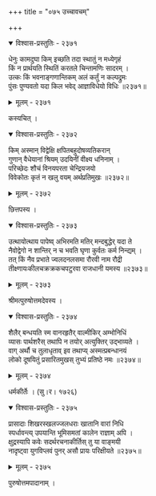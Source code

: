 +++
title = "०७५ उच्चावचम्"

+++



<details open><summary>विश्वास-प्रस्तुतिः - २३७१</summary>

धेनुः कामदुघा किम् इच्छति तदा स्थातुं न मध्येगृहं  
किं न प्रार्थयति स्थितिं करतले चिन्तामणिः सादरम् ।  
उत्कः किं भवनाङ्गणान्तिकम् अलं कर्तुं न कल्पद्रुमः  
पुंसः पुण्यवतो यदा किल भवेद् आज्ञाविधेयो विधिः ॥२३७१॥
</details>

<details><summary>मूलम् - २३७१</summary>

धेनुः कामदुघा किम् इच्छति तदा स्थातुं न मध्येगृहं  
किं न प्रार्थयति स्थितिं करतले चिन्तामणिः सादरम् ।  
उत्कः किं भवनाङ्गणान्तिकम् अलं कर्तुं न कल्पद्रुमः  
पुंसः पुण्यवतो यदा किल भवेद् आज्ञाविधेयो विधिः ॥२३७१॥
</details>


कस्यचित् ।  



<details open><summary>विश्वास-प्रस्तुतिः - २३७२</summary>

किम् अस्मान् विद्वेक्षि क्षपितबहुदोषव्यतिकरान्  
गुणान् वैधेयानां श्रियम् उदयिनीं वीक्ष्य धनिनाम् ।  
परिच्छेदः शौचं विनयपरता चेन्द्रियजयो  
विवेकोतः कृतं न खलु वयम् अर्थप्रतिमुखः ॥२३७२॥
</details>

<details><summary>मूलम् - २३७२</summary>

किम् अस्मान् विद्वेक्षि क्षपितबहुदोषव्यतिकरान्  
गुणान् वैधेयानां श्रियम् उदयिनीं वीक्ष्य धनिनाम् ।  
परिच्छेदः शौचं विनयपरता चेन्द्रियजयो  
विवेकोतः कृतं न खलु वयम् अर्थप्रतिमुखः ॥२३७२॥
</details>


छित्तपस्य ।  



<details open><summary>विश्वास-प्रस्तुतिः - २३७३</summary>

उत्थायोत्थाय पापेष्व् अभिरमति मतिर् मन्दबुद्धेर् यदा ते  
नैवोद्वेगो न शान्तिर् न च भवति घृणा कुर्वतः कर्म निन्द्यम् ।  
तत् किं नैव प्रभाते ज्वलदनलसमा रौरवी नाम रौद्री  
तीक्ष्णायःकीलचक्रक्रकचपटुरवा राजधानी यमस्य ॥२३७३॥
</details>

<details><summary>मूलम् - २३७३</summary>

उत्थायोत्थाय पापेष्व् अभिरमति मतिर् मन्दबुद्धेर् यदा ते  
नैवोद्वेगो न शान्तिर् न च भवति घृणा कुर्वतः कर्म निन्द्यम् ।  
तत् किं नैव प्रभाते ज्वलदनलसमा रौरवी नाम रौद्री  
तीक्ष्णायःकीलचक्रक्रकचपटुरवा राजधानी यमस्य ॥२३७३॥
</details>


श्रीमत्पुरुषोत्तमदेवस्य ।  



<details open><summary>विश्वास-प्रस्तुतिः - २३७४</summary>

शैलैर् बन्धयति स्म वानरहृतैर् वाल्मीकिर् अम्भोनिधिं  
व्यासः पार्थशरैस् तथापि न तयोर् अत्युक्तिर् उद्भाव्यते ।  
वाग् अर्थौ च तुलाधृताव् इव तथाप्य् अस्मत्प्रबन्धानयं   
लोको दूषयितुं प्रसारितमुखस् तुभ्यं प्रतिष्ठे नमः ॥२३७४॥
</details>

<details><summary>मूलम् - २३७४</summary>

शैलैर् बन्धयति स्म वानरहृतैर् वाल्मीकिर् अम्भोनिधिं  
व्यासः पार्थशरैस् तथापि न तयोर् अत्युक्तिर् उद्भाव्यते ।  
वाग् अर्थौ च तुलाधृताव् इव तथाप्य् अस्मत्प्रबन्धानयं   
लोको दूषयितुं प्रसारितमुखस् तुभ्यं प्रतिष्ठे नमः ॥२३७४॥
</details>


धर्मकीर्तेः । (सु।र। १७२६)  



<details open><summary>विश्वास-प्रस्तुतिः - २३७५</summary>

प्रासादाः शिखरस्खलज्जलधराः खातानि वारां निधि  
स्पर्धावन्त्य् उपयान्ति भूमिसमतां कालेन राज्ञाम् अपि ।  
क्षुद्रस्यापि कवेः सदर्थरचनाकीर्तिस् तु या वाङ्मयी  
नादृष्ट्वा युगविप्लवं पुनर् असौ प्रायः परिक्षीयते ॥२३७५॥
</details>

<details><summary>मूलम् - २३७५</summary>

प्रासादाः शिखरस्खलज्जलधराः खातानि वारां निधि  
स्पर्धावन्त्य् उपयान्ति भूमिसमतां कालेन राज्ञाम् अपि ।  
क्षुद्रस्यापि कवेः सदर्थरचनाकीर्तिस् तु या वाङ्मयी  
नादृष्ट्वा युगविप्लवं पुनर् असौ प्रायः परिक्षीयते ॥२३७५॥
</details>


पुरुषोत्तमपादानाम् ।   
